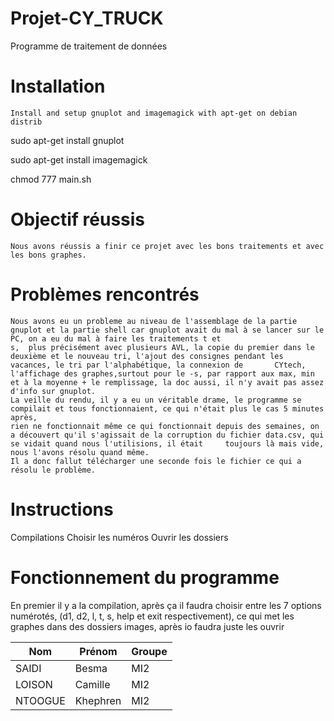 # Projet-CY_TRUCK

Programme de traitement de données


# Installation 

    Install and setup gnuplot and imagemagick with apt-get on debian distrib

  sudo apt-get install gnuplot

  sudo apt-get install imagemagick

   
  chmod 777 main.sh


# Objectif réussis
    Nous avons réussis a finir ce projet avec les bons traitements et avec les bons graphes.

# Problèmes rencontrés
    Nous avons eu un probleme au niveau de l'assemblage de la partie gnuplot et la partie shell car gnuplot avait du mal à se lancer sur le PC, on a eu du mal à faire les traitements t et
    s,  plus précisément avec plusieurs AVL, la copie du premier dans le deuxième et le nouveau tri, l'ajout des consignes pendant les vacances, le tri par l'alphabétique, la connexion de       CYtech, l'affichage des graphes,surtout pour le -s, par rapport aux max, min et à la moyenne + le remplissage, la doc aussi, il n'y avait pas assez d'info sur gnuplot.
    La veille du rendu, il y a eu un véritable drame, le programme se compilait et tous fonctionnaient, ce qui n'était plus le cas 5 minutes après, 
    rien ne fonctionnait même ce qui fonctionnait depuis des semaines, on a découvert qu'il s'agissait de la corruption du fichier data.csv, qui se vidait quand nous l'utilisions, il était     toujours là mais vide, nous l'avons résolu quand même.
    Il a donc fallut télécharger une seconde fois le fichier ce qui a résolu le problème.
    

# Instructions
Compilations
Choisir les numéros
Ouvrir les dossiers


# Fonctionnement du programme
En premier il y a la compilation, après ça il faudra choisir entre les 7 options numérotés, (d1, d2, l, t, s, help et exit respectivement), ce qui met les graphes dans des dossiers images, après io faudra juste les ouvrir



| Nom             | Prénom   | Groupe|
|---              |---       |---    |
| SAIDI           | Besma    | MI2   |
| LOISON          | Camille  | MI2   |
| NTOOGUE         |Khephren  | MI2   |
